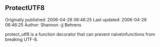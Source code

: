 ## ProtectUTF8 
Originally published: 2006-04-28 06:46:25 
Last updated: 2006-04-28 06:46:25 
Author: Shannon -jj Behrens 
 
protect_utf8 is a function decorator that can prevent naive\nfunctions from breaking UTF-8.